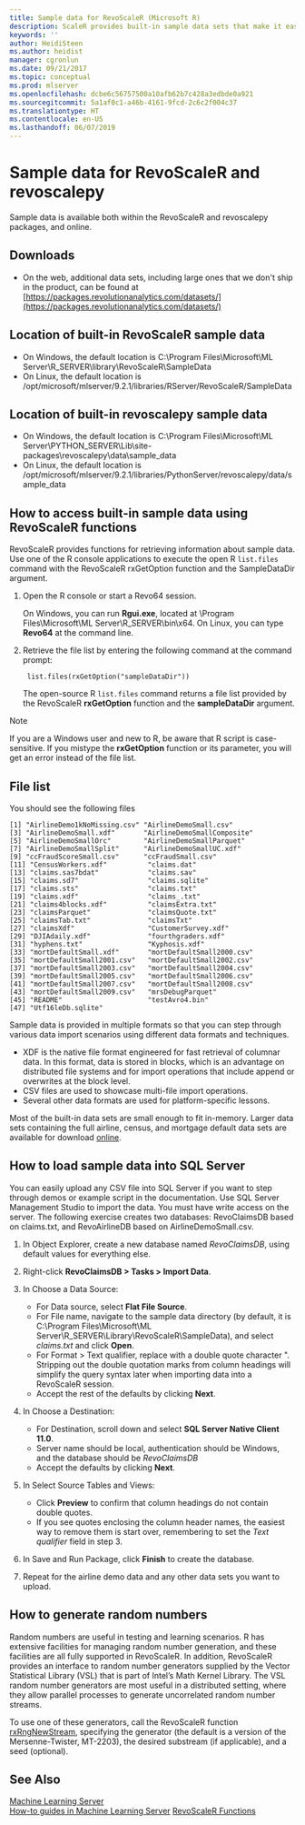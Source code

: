 ```yaml
---
title: Sample data for RevoScaleR (Microsoft R)
description: ScaleR provides built-in sample data sets that make it easier to get started with tutorials and examples.
keywords: ''
author: HeidiSteen
ms.author: heidist
manager: cgronlun
ms.date: 09/21/2017
ms.topic: conceptual
ms.prod: mlserver
ms.openlocfilehash: dcbe6c56757500a10afb62b7c428a3edbde0a921
ms.sourcegitcommit: 5a1af0c1-a46b-4161-9fcd-2c6c2f004c37
ms.translationtype: HT
ms.contentlocale: en-US
ms.lasthandoff: 06/07/2019
---
```

# <a name="sample-data-for-revoscaler-and-revoscalepy"></a>Sample data for RevoScaleR and revoscalepy

Sample data is available both within the RevoScaleR and revoscalepy packages, and online.

## <a name="downloads"></a>Downloads

+ On the web, additional data sets, including large ones that we don't ship in the product, can be found at [https://packages.revolutionanalytics.com/datasets/](https://packages.revolutionanalytics.com/datasets/)

## <a name="location-of-built-in-revoscaler-sample-data"></a>Location of built-in RevoScaleR sample data

+ On Windows, the default location is C:\Program Files\Microsoft\ML Server\R_SERVER\library\RevoScaleR\SampleData
+ On Linux, the default location is /opt/microsoft/mlserver/9.2.1/libraries/RServer/RevoScaleR/SampleData

## <a name="location-of-built-in-revoscalepy-sample-data"></a>Location of built-in revoscalepy sample data

+ On Windows, the default location is C:\Program Files\Microsoft\ML Server\PYTHON_SERVER\Lib\site-packages\revoscalepy\data\sample_data
+ On Linux, the default location is /opt/microsoft/mlserver/9.2.1/libraries/PythonServer/revoscalepy/data/sample_data

## <a name="how-to-access-built-in-sample-data-using-revoscaler-functions"></a>How to access built-in sample data using RevoScaleR functions

RevoScaleR provides functions for retrieving information about sample data. Use one of the R console applications to execute the open R `list.files` command with the RevoScaleR rxGetOption function and the SampleDataDir argument. 

1. Open the R console or start a Revo64 session.

   On Windows, you can run **Rgui.exe**, located at \Program Files\Microsoft\ML Server\R_SERVER\bin\x64. On Linux, you can type **Revo64** at the command line.

2. Retrieve the file list by entering the following command at the command prompt:

        list.files(rxGetOption("sampleDataDir"))

   The open-source R `list.files` command returns a file list provided by the RevoScaleR **rxGetOption** function and the **sampleDataDir** argument. 

> [!NOTE]
> If you are a Windows user and new to R, be aware that R script is case-sensitive. If you mistype the **rxGetOption** function or its parameter, you will get an error instead of the file list.

## <a name="file-list"></a>File list

You should see the following files 

    [1] "AirlineDemo1kNoMissing.csv" "AirlineDemoSmall.csv"      
    [3] "AirlineDemoSmall.xdf"       "AirlineDemoSmallComposite" 
    [5] "AirlineDemoSmallOrc"        "AirlineDemoSmallParquet"   
    [7] "AirlineDemoSmallSplit"      "AirlineDemoSmallUC.xdf"    
    [9] "ccFraudScoreSmall.csv"      "ccFraudSmall.csv"          
    [11] "CensusWorkers.xdf"          "claims.dat"                
    [13] "claims.sas7bdat"            "claims.sav"                
    [15] "claims.sd7"                 "claims.sqlite"             
    [17] "claims.sts"                 "claims.txt"                
    [19] "claims.xdf"                 "claims_.txt"               
    [21] "claims4blocks.xdf"          "claimsExtra.txt"           
    [23] "claimsParquet"              "claimsQuote.txt"           
    [25] "claimsTab.txt"              "claimsTxt"                 
    [27] "claimsXdf"                  "CustomerSurvey.xdf"        
    [29] "DJIAdaily.xdf"              "fourthgraders.xdf"         
    [31] "hyphens.txt"                "Kyphosis.xdf"              
    [33] "mortDefaultSmall.xdf"       "mortDefaultSmall2000.csv"  
    [35] "mortDefaultSmall2001.csv"   "mortDefaultSmall2002.csv"  
    [37] "mortDefaultSmall2003.csv"   "mortDefaultSmall2004.csv"  
    [39] "mortDefaultSmall2005.csv"   "mortDefaultSmall2006.csv"  
    [41] "mortDefaultSmall2007.csv"   "mortDefaultSmall2008.csv"  
    [43] "mortDefaultSmall2009.csv"   "mrsDebugParquet"           
    [45] "README"                     "testAvro4.bin"             
    [47] "Utf16leDb.sqlite"     

Sample data is provided in multiple formats so that you can step through various data import scenarios using different data formats and techniques. 

+ XDF is the native file format engineered for fast retrieval of columnar data. In this format, data is stored in blocks, which is an advantage on distributed file systems and for import operations that include append or overwrites at the block level. 
+ CSV files are used to showcase multi-file import operations.
+ Several other data formats are used for platform-specific lessons.

Most of the built-in data sets are small enough to fit in-memory. Larger data sets containing the full airline, census, and mortgage default data sets are available for download [online](https://go.microsoft.com/fwlink/?LinkID=698896&clcid=0x409). 

<a name="demo-sql-data"></a>

## <a name="how-to-load-sample-data-into-sql-server"></a>How to load sample data into SQL Server

You can easily upload any CSV file into SQL Server if you want to step through demos or example script in the documentation. Use SQL Server Management Studio to import the data. You must have write access on the server. The following exercise creates two databases: RevoClaimsDB based on claims.txt, and RevoAirlineDB based on AirlineDemoSmall.csv.

1. In Object Explorer, create a new database named *RevoClaimsDB*, using default values for everything else.
2. Right-click **RevoClaimsDB > Tasks > Import Data**.
3. In Choose a Data Source:
   + For Data source, select **Flat File Source**. 
   + For File name, navigate to the sample data directory (by default, it is C:\Program Files\Microsoft\ML Server\R_SERVER\Library\RevoScaleR\SampleData), and select *claims.txt* and click **Open**.
   + For Format > Text qualifier, replace *<none>* with a double quote character ". Stripping out the double quotation marks from column headings will simplify the query syntax later when importing data into a RevoScaleR session.
   + Accept the rest of the defaults by clicking **Next**.

4. In Choose a Destination:
    + For Destination, scroll down and select **SQL Server Native Client 11.0**. 
    + Server name should be local, authentication should be Windows, and the database should be *RevoClaimsDB*
    + Accept the defaults by clicking **Next**.
5. In Select Source Tables and Views:
    + Click **Preview** to confirm that column headings do not contain double quotes. 
    + If you see quotes enclosing the column header names, the easiest way to remove them is start over, remembering to set the *Text qualifier* field in step 3.
6. In Save and Run Package, click **Finish** to create the database.
7. Repeat for the airline demo data and any other data sets you want to upload.

## <a name="how-to-generate-random-numbers"></a>How to generate random numbers

Random numbers are useful in testing and learning scenarios. R has extensive facilities for managing random number generation, and these facilities are all fully supported in RevoScaleR. In addition, RevoScaleR provides an interface to random number generators supplied by the Vector Statistical Library (VSL) that is part of Intel’s Math Kernel Library. The VSL random number generators are most useful in a distributed setting, where they allow parallel processes to generate uncorrelated random number streams. 

To use one of these generators, call the RevoScaleR function [rxRngNewStream](~/r-reference/revoscaler/rxrng.md), specifying the generator (the default is a version of the Mersenne-Twister, MT-2203), the desired substream (if applicable), and a seed (optional). 

## <a name="see-also"></a>See Also

 [Machine Learning Server](../what-is-machine-learning-server.md)   
 [How-to guides in Machine Learning Server](how-to-introduction.md) [RevoScaleR Functions](~/r-reference/revoscaler/revoscaler.md) 
